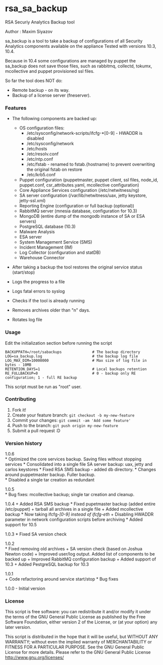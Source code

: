 # rsa_sa_backup

RSA Securiy Analytics Backup tool

Author : Maxim Siyazov 

sa_backup is a tool to take a backup of configurations of all Security Analytics components available on the appliance 
Tested with versions 10.3, 10.4.   

Because in 10.4 some configurations are managed by puppet the sa_backup does not save those files, such as rabbitmq, collectd, tokumx, mcollective and puppet provisioned ssl files.

So far the tool does NOT do:
- Remote backup - on its way.
- Backup of a license server (fneserver).

### Features

* The following components are backed up:
  - OS configuration files:
    - /etc/sysconfig/network-scripts/ifcfg-*[0-9] - HWADDR is disabled
    - /etc/sysconfig/network
    - /etc/hosts
    - /etc/resolv.conf
    - /etc/ntp.conf
    - /etc/fstab - renamed to fstab.{hostname} to prevent overwriting the original fstab on restore
    - /etc/krb5.conf
  - Puppet configuration (puppetmaster, puppet client, ssl files, node_id, puppet.conf, csr_attributes.yaml, mcollective configuration)
  - Core Appliance Services configuration (/etc/netwitness/ng)
  - SA server configuration (/var/lib/netwitness/uax, jetty keystore, jetty-ssl.xml)
  - Reporting Engine (configuration or full backup (optional))
  - RabbitMQ server (mnesia database, configuration for 10.3)
  - MongoDB (entire dump of the mongodb instance of SA or ESA servers)
  - PostgreSQL database (10.3)
  - Malware Analysis 
  - ESA server 
  - System Management Service (SMS)
  - Incident Management (IM) 
  - Log Collector (configuration and statDB)
  - Warehouse Connector

* After taking a backup the tool restores the original service status (start/stop)
* Logs the progress to a file
* Logs fatal errors to syslog
* Checks if the tool is already running
* Removes archives older than "n" days. 
* Rotates log file

### Usage

Edit the initialization section before running the script
```
BACKUPPATH=/root/sabackups				# The backup directory
LOG=sa_backup.log						# the backup log file
LOG_MAX_DIM=10000000 					# Max size of log file in bytes - 10MB 
RETENTION_DAYS=1						# Local backups retention 
RE_FULLBACKUP=0							# 0 - backup only RE configuration; 1 - full RE backup 
```
This script must be run as "root" user. 

### Contributing

1. Fork it!
2. Create your feature branch: `git checkout -b my-new-feature`
3. Commit your changes: `git commit -am 'Add some feature'`
4. Push to the branch: `git push origin my-new-feature`
5. Submit a pull request :D

### Version history

1.0.6   
        * Optimized the core services backup. Saving files without stopping services 
        * Consolidated into a single file SA server backup: uax, jetty and carlos keystores
        * Fixed RSA SMS backup -  added db directory. 
        * Changes around puppetmaster backup. Fuller backup.          
        * Disabled a single tar creation as redundant 

1.0.5	
        * Bug fixes: mcollective backup; single tar creation and cleanup.

1.0.4
        + Added RSA SMS backup
        * Fixed pupetmaster backup (added entire /etc/puppet)
        + tarball all archives in a single file
        + Added mcollective backup
        * Now taking ifcfg-*[0-9] instead of ifcfg-eth*
        + Disabling HWADDR parameter in network configuration scripts before archiving 
        * Added support for 10.5

1.0.3
        * Fixed SA version check

1.0.2		
		* Fixed removing old archives
		+ SA version check (based on Joshua Newton code)
		+ Improved user/log output. Added list of components to be backed up
		+ Improved RabbitMQ configuration backup
		+ Added support of 10.3
		+ Added PestgreSQL backup for 10.3

1.0.1		
		+ Code refactoring around service start/stop
		* Bug fixes

1.0.0	- Initial version
			
### License

  This script is free software: you can redistribute it and/or modify it under
  the terms of the GNU General Public License as published by the Free Software
  Foundation, either version 2 of the License, or (at your option) any later
  version.
  
  This script is distributed in the hope that it will be useful, but WITHOUT
  ANY WARRANTY; without even the implied warranty of MERCHANTABILITY or FITNESS
  FOR A PARTICULAR PURPOSE. See the GNU General Public License for more details.
  Please refer to the GNU General Public License <http://www.gnu.org/licenses/>

